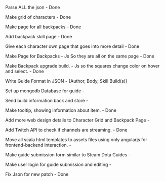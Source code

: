 Parse ALL the json - Done  

Make grid of characters  - Done

Make page for all backpacks - Done

Add backpack skill page - Done

Give each character own page that goes into more detail  - Done

Make Page for Backpacks - Js So they are all on the same page - Done

Make Backpack upgrade build. - Js so the squares change color on hover and select. - Done

Write Guide Format in JSON - {Author, Body, Skill Build(s)}

Set up mongodb Database for guide - 

Send build information back and store - 

Make tooltip, showing information about item. - Done

Add more web design details to Character Grid and Backpack Page - 

Add Twitch API to check if channels are streaming. - Done

Move all scala html templates to assets files using only angularjs for frontend-backend interaction. - 

Make guide submission form similar to Steam Dota Guides - 

Make user login for guide submission and editing - 

Fix Json for new patch - Done
